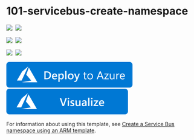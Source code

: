 # 101-servicebus-create-namespace

<IMG SRC="https://azurequickstartsservice.blob.core.windows.net/badges/101-servicebus-create-namespace/PublicLastTestDate.svg" />&nbsp;
<IMG SRC="https://azurequickstartsservice.blob.core.windows.net/badges/101-servicebus-create-namespace/PublicDeployment.svg" />&nbsp;

<IMG SRC="https://azurequickstartsservice.blob.core.windows.net/badges/101-servicebus-create-namespace/FairfaxLastTestDate.svg" />&nbsp;
<IMG SRC="https://azurequickstartsservice.blob.core.windows.net/badges/101-servicebus-create-namespace/FairfaxDeployment.svg" />&nbsp;

<IMG SRC="https://azurequickstartsservice.blob.core.windows.net/badges/101-servicebus-create-namespace/BestPracticeResult.svg" />&nbsp;
<IMG SRC="https://azurequickstartsservice.blob.core.windows.net/badges/101-servicebus-create-namespace/CredScanResult.svg" />&nbsp;

<a href="https://portal.azure.com/#create/Microsoft.Template/uri/https%3A%2F%2Fraw.githubusercontent.com%2FAzure%2Fazure-quickstart-templates%2Fmaster%2F101-servicebus-create-namespace%2Fazuredeploy.json" target="_blank">
    <img src="https://raw.githubusercontent.com/Azure/azure-quickstart-templates/master/1-CONTRIBUTION-GUIDE/images/deploytoazure.svg?sanitize=true"/>
</a>

<a href="http://armviz.io/#/?load=https%3A%2F%2Fraw.githubusercontent.com%2FAzure%2Fazure-quickstart-templates%2Fmaster%2F101-servicebus-create-namespace%2Fazuredeploy.json" target="_blank">
    <img src="https://raw.githubusercontent.com/Azure/azure-quickstart-templates/master/1-CONTRIBUTION-GUIDE/images/visualizebutton.svg?sanitize=true"/>
</a>

For information about using this template, see [Create a Service Bus namespace using an ARM template](http://azure.microsoft.com/documentation/articles/service-bus-resource-manager-namespace/).

